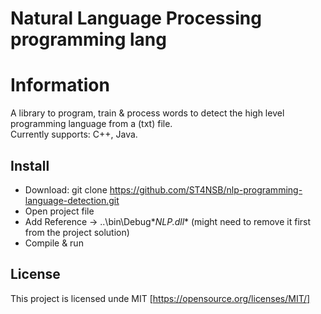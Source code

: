# Natural Language Processing programming lang
# Information
A library to program, train & process words to detect the high level programming language from a (txt) file.  
Currently supports: C++, Java.

## Install
+ Download: git clone https://github.com/ST4NSB/nlp-programming-language-detection.git  
+ Open project file  
+ Add Reference -> ..\bin\Debug\**NLP.dll** (might need to remove it first from the project solution)  
+ Compile & run  

## License
This project is licensed unde MIT [https://opensource.org/licenses/MIT/]

